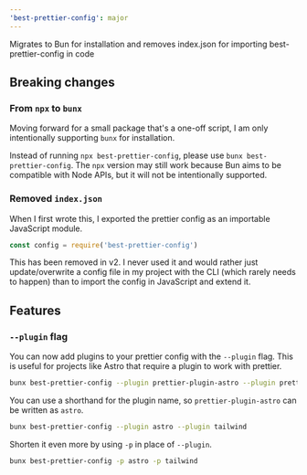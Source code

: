 ```yaml
---
'best-prettier-config': major
---
```


Migrates to Bun for installation and removes index.json for importing best-prettier-config in code

## Breaking changes

### From `npx` to `bunx`

Moving forward for a small package that's a one-off script, I am only intentionally supporting `bunx` for installation.

Instead of running `npx best-prettier-config`, please use `bunx best-prettier-config`. The `npx` version may still work because Bun aims to be compatible with Node APIs, but it will not be intentionally supported.

### Removed `index.json`

When I first wrote this, I exported the prettier config as an importable JavaScript module.

```ts
const config = require('best-prettier-config')
```

This has been removed in v2. I never used it and would rather just update/overwrite a config file in my project with the CLI (which rarely needs to happen) than to import the config in JavaScript and extend it.

## Features

### `--plugin` flag

You can now add plugins to your prettier config with the `--plugin` flag. This is useful for projects like Astro that require a plugin to work with prettier.

```sh
bunx best-prettier-config --plugin prettier-plugin-astro --plugin prettier-plugin-tailwind
```

You can use a shorthand for the plugin name, so `prettier-plugin-astro` can be written as `astro`.

```sh
bunx best-prettier-config --plugin astro --plugin tailwind
```

Shorten it even more by using `-p` in place of `--plugin`.

```sh
bunx best-prettier-config -p astro -p tailwind
```
